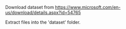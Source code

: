 Download dataset from https://www.microsoft.com/en-us/download/details.aspx?id=54765

Extract files into the 'dataset' folder.
